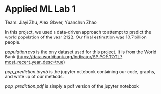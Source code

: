 # Applied ML Lab 1

Team: Jiayi Zhu, Alex Glover, Yuanchun Zhao

In this project, we used a data-driven approach to attempt to predict the world population of the year 2122. Our final estimation was 10.7 billion people.

*population.cvs* is the only dataset used for this project. It is from the World Bank (https://data.worldbank.org/indicator/SP.POP.TOTL?most_recent_year_desc=true)

*pop_prediction.ipynb* is the jupyter notebook containing our code, graphs, and write up of our methods. 

*pop_prediction.pdf* is simply a pdf version of the jupyter notebook 
